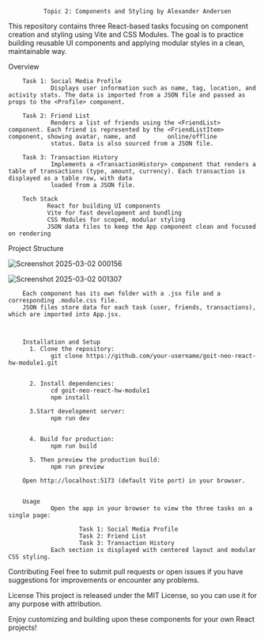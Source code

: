               Topic 2: Components and Styling by Alexander Andersen

This repository contains three React-based tasks focusing on component creation and styling using Vite and CSS Modules. The goal is to practice building reusable UI components and applying modular styles in a clean, maintainable way.

Overview

        Task 1: Social Media Profile
                Displays user information such as name, tag, location, and activity stats. The data is imported from a JSON file and passed as props to the <Profile> component.

        Task 2: Friend List
                Renders a list of friends using the <FriendList> component. Each friend is represented by the <FriendListItem> component, showing avatar, name, and         online/offline 
                status. Data is also sourced from a JSON file.

        Task 3: Transaction History
                Implements a <TransactionHistory> component that renders a table of transactions (type, amount, currency). Each transaction is displayed as a table row, with data 
                loaded from a JSON file.

        Tech Stack
               React for building UI components
               Vite for fast development and bundling
               CSS Modules for scoped, modular styling
               JSON data files to keep the App component clean and focused on rendering

               
Project Structure

![Screenshot 2025-03-02 000156](https://github.com/user-attachments/assets/680a9fd5-a376-4a6b-9508-44e57f15f055)

![Screenshot 2025-03-02 001307](https://github.com/user-attachments/assets/c7f255b3-00d4-4e3c-8d44-efbeb5879dfa)



        Each component has its own folder with a .jsx file and a corresponding .module.css file.
        JSON files store data for each task (user, friends, transactions), which are imported into App.jsx.



        Installation and Setup
          1. Clone the repository:
                git clone https://github.com/your-username/goit-neo-react-hw-module1.git


          2. Install dependencies:
                cd goit-neo-react-hw-module1
                npm install

          3.Start development server:
                npm run dev

        
          4. Build for production:
                npm run build

          5. Then preview the production build:
                npm run preview

        Open http://localhost:5173 (default Vite port) in your browser.

     
        Usage
                Open the app in your browser to view the three tasks on a single page:

                        Task 1: Social Media Profile
                        Task 2: Friend List
                        Task 3: Transaction History
                Each section is displayed with centered layout and modular CSS styling.


Contributing
Feel free to submit pull requests or open issues if you have suggestions for improvements or encounter any problems.


License
This project is released under the MIT License, so you can use it for any purpose with attribution.

Enjoy customizing and building upon these components for your own React projects!
